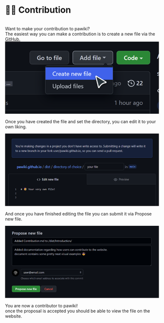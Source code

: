 # 🧑‍💻 Contribution

<br>
Want to make your contribution to pawiki?<br>
The easiest way you can make a contribution is to create a new file via the
<a href="https://github.com/asanull/pawiki.github.io" class="text-decoration-none">GitHub.</a>

<img src="/resources/img/create-file.png">

Once you have created the file and set the directory, you can edit it to your own liking.

<img src="/resources/img/write-file.png">

And once you have finished editing the file you can submit it via Propose new file.

<img src="/resources/img/save-file.png">

You are now a contributor to pawiki!<br>
once the proposal is accepted you should be able to view the file on the website.